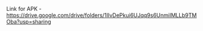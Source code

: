 Link for APK - https://drive.google.com/drive/folders/1IIvDePkui6UJqq9s6UnmiIMLLb9TMOba?usp=sharing
